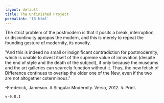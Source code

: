 ```yaml
---
layout: default
title: The Unfinished Project
permalink: '18.html'
---
```


The strict problem of the postmodern is that it posits a break, interruption, or discontinuity apropos the modern, and this is merely to repeat the founding gesture of modernity, its novelty.

"And this is indeed no small or insignificant contradiction for postmodernity, which is unable to divest itself of the supreme value of innovation (despite the end of style and the death of the subject), if only because the museums and the art galleries can scarcely function without it. Thus, the new fetish of Difference continues to overlap the older one of the New, even if the two are not altogether coterminous."

-Frederick, Jameson. A Singular Modernity. Verso, 2012. 5. Print.

`v-0.0.1`
